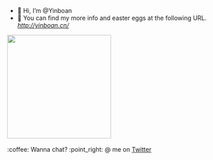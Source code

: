 - 👋 Hi, I’m @Yinboan
- 👀 You can find my more info and easter eggs at the following URL. <i>http://yinboan.cn/</i>

<img src="https://i.imgur.com/kdKhgx6.gif" width="240px" align="center">
<br><br>:coffee: Wanna chat? :point_right: @ me on <a href="https://twitter.com/Hi_Yin66">Twitter</a>
<!---
Yinboan/Yinboan is a ✨ special ✨ repository because its `README.md` (this file) appears on your GitHub profile.
You can click the Preview link to take a look at your changes.
--->
